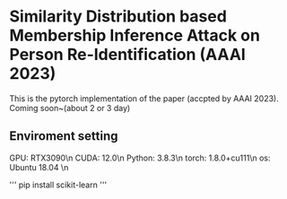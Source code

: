 # Similarity Distribution based Membership Inference Attack on Person Re-Identification (AAAI 2023)
This is the pytorch implementation of the paper (accpted by AAAI 2023). Coming soon~(about 2 or 3 day)
## Enviroment setting
GPU: RTX3090\n
CUDA: 12.0\n
Python: 3.8.3\n
torch: 1.8.0+cu111\n
os: Ubuntu 18.04 \n

'''
pip install scikit-learn
'''
